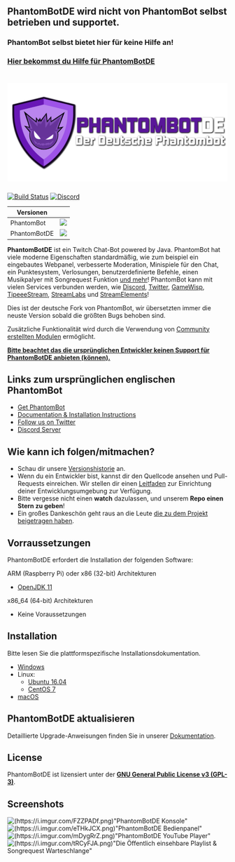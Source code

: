 ## PhantomBotDE wird nicht von PhantomBot selbst betrieben und supportet.
### PhantomBot selbst bietet hier für keine Hilfe an!
### [Hier bekommst du Hilfe für PhantomBotDE](https://discord.gg/hBJMXCe)

# <img alt="PhantomBotDE" src="/.github/logo.png" width="600px"/>

[![Build Status](https://img.shields.io/travis/PhantomBotDE/PhantomBotDE.svg?style=popout)](https://travis-ci.org/PhantomBotDE/PhantomBotDE)
[![Discord](https://discordapp.com/api/guilds/551872508563816522/widget.png?style=shield)](https://discord.gg/hBJMXCe)

| Versionen | |
|--------------|---|
| PhantomBot   | [![](https://img.shields.io/github/release/phantombot/phantombot.svg?style=for-the-badge)](https://github.com/PhantomBot/PhantomBot/releases/latest) |
| PhantomBotDE | [![](https://img.shields.io/github/release-pre/PhantomBotDE/PhantomBotDE.svg?style=for-the-badge)](https://github.com/PhantomBotDE/PhantomBotDE/releases/latest) |

**PhantomBotDE** ist ein Twitch Chat-Bot powered by Java. 
PhantomBot hat viele moderne Eigenschaften standardmäßig, wie zum beispiel ein eingebautes Webpanel, verbesserte Moderation, Minispiele für den Chat, ein Punktesystem, Verlosungen, benutzerdefinierte Befehle, einen Musikpalyer mit Songrequest Funktion [und mehr](https://phantombot.tv/features)! PhantomBot kann mit vielen Services verbunden werden, wie  [Discord](https://discordapp.com/), [Twitter](https://twitter.com), [GameWisp](https://gamewisp.com), [TipeeeStream](https://tipeeestream.com), [StreamLabs](https://streamlabs.com) und [StreamElements](https://streamelements.com)!

Dies ist der deutsche Fork von PhantomBot, wir übersetzten immer die neuste Version sobald die größten Bugs behoben sind.

Zusätzliche Funktionalität wird durch die Verwendung von [Community erstellten Modulen](https://community.phantombot.tv/c/custom-modules) ermöglicht.

<u>**Bitte beachtet das die ursprünglichen Entwickler keinen Support für PhantomBotDE anbieten (können).**</u>

## Links zum ursprünglichen englischen PhantomBot
* [Get PhantomBot](https://phantom.bot/ "PhantomBot")
* [Documentation & Installation Instructions](https://phantom.bot/guides/ "Documenation and Installation Instructions")
* [Follow us on Twitter](https://www.twitter.com/PhantomBot "PhantomBot Twitter")
* [Discord Server](https://discord.com/invite/YKvMd78 "PhantomBot Discord Server")

## Wie kann ich folgen/mitmachen?

* Schau dir unsere [Versionshistorie](/releases) an.
* Wenn du ein Entwickler bist, kannst dir den Quellcode ansehen und Pull-Requests einreichen. Wir stellen dir einen [Leitfaden](/development-resources/DEVSETUP.md) zur Einrichtung deiner Entwicklungsumgebung zur Verfügung.
* Bitte vergesse nicht einen **watch** dazulassen, und unserem **Repo einen Stern zu geben**!
* Ein großes Dankeschön geht raus an die Leute [die zu dem Projekt beigetragen haben](https://github.com/PhantomBot/PhantomBot/graphs/contributors).

## Vorraussetzungen

PhantomBotDE erfordert die Installation der folgenden Software:

ARM (Raspberry Pi) oder x86 (32-bit) Architekturen
* [OpenJDK 11](https://openjdk.java.net/)

x86_64 (64-bit) Architekturen
* Keine Voraussetzungen

## Installation
Bitte lesen Sie die plattformspezifische Installationsdokumentation.
* [Windows](https://phantombot.github.io/PhantomBot/guides/#guide=content/setupbot/windows)
* Linux:
  * [Ubuntu 16.04](https://phantombot.github.io/PhantomBot/guides/#guide=content/setupbot/ubuntu)
  * [CentOS 7](https://phantombot.github.io/PhantomBot/guides/#guide=content/setupbot/centos)
* [macOS](https://phantombot.github.io/PhantomBot/guides/#guide=content/setupbot/macos)

## PhantomBotDE aktualisieren

Detaillierte Upgrade-Anweisungen finden Sie in unserer [Dokumentation](https://phantombot.github.io/PhantomBot/guides/#guide=content/setupbot/updatebot).

## License

PhantomBotDE ist lizensiert unter der [**GNU General Public License v3 (GPL-3)**](https://www.gnu.org/copyleft/gpl.html).

## Screenshots
![(https://i.imgur.com/FZZPADf.png)"PhantomBotDE Konsole"](https://i.imgur.com/FZZPADf.png "Die Konsole")
![(https://i.imgur.com/eTHkJCX.png)"PhantomBotDE Bedienpanel"](https://i.imgur.com/eTHkJCX.png "Das Bedienpanel")
![(https://i.imgur.com/mDygRrZ.png)"PhantomBotDE YouTube Player"](https://i.imgur.com/mDygRrZ.png "Der YouTube Player")
![(https://i.imgur.com/tRCyFJA.png)"Die Öffentlich einsehbare Playlist & Songrequest Warteschlange"](https://i.imgur.com/tRCyFJA.png "PhantomBotDE Öffentlich einsehbare Playlist & Songrequest Warteschlange")
